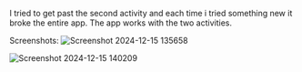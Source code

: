 I tried to get past the second activity and each time i tried something new it broke the entire app. The app works with the two activities.

Screenshots:
![Screenshot 2024-12-15 135658](https://github.com/user-attachments/assets/f8568b42-694d-4ac3-a46a-28bf1e3116e6)

![Screenshot 2024-12-15 140209](https://github.com/user-attachments/assets/02454e80-0954-46f2-8462-1d5c660e3d04)
